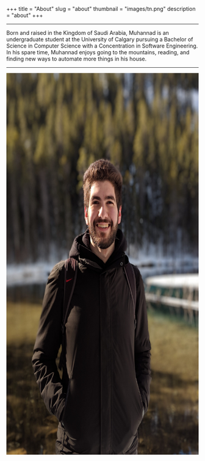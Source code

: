 +++
title = "About"
slug = "about"
thumbnail = "images/tn.png"
description = "about"
+++

---------------------------
Born and raised in the Kingdom of Saudi Arabia, Muhannad is an undergraduate student at the University of Calgary pursuing a Bachelor of Science in Computer Science with a Concentration in Software Engineering. In his spare time, Muhannad enjoys going to the mountains, reading, and finding new ways to automate more things in his house.

---------------------------

<center><img src="static/Portrait.jpg" alt="drawing" align="middle" height="1000" width="700"/></center>